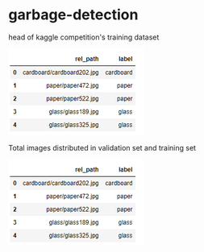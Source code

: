 # garbage-detection
<p>head of kaggle competition's training dataset</p>

<img src = "2020-09-27 12_56_07-Window.png">

<p>Total images distributed in validation set and training set</p>

<img src = "2020-09-27 12_56_07-Window.png">
